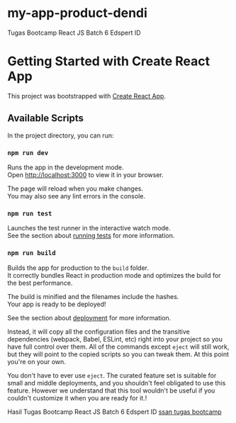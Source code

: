 # my-app-product-dendi
Tugas Bootcamp React JS Batch 6 Edspert ID
# Getting Started with Create React App

This project was bootstrapped with [Create React App](https://github.com/MDendiPurwanto/my-app-product-dendi).

## Available Scripts

In the project directory, you can run:

### `npm run dev`

Runs the app in the development mode.\
Open [http://localhost:3000](http://localhost:3000) to view it in your browser.

The page will reload when you make changes.\
You may also see any lint errors in the console.

### `npm run test`

Launches the test runner in the interactive watch mode.\
See the section about [running tests](https://facebook.github.io/create-react-app/docs/running-tests) for more information.

### `npm run build`

Builds the app for production to the `build` folder.\
It correctly bundles React in production mode and optimizes the build for the best performance.

The build is minified and the filenames include the hashes.\
Your app is ready to be deployed!

See the section about [deployment](https://github.com/MDendiPurwanto/my-app-product-dendi) for more information.


Instead, it will copy all the configuration files and the transitive dependencies (webpack, Babel, ESLint, etc) right into your project so you have full control over them. All of the commands except `eject` will still work, but they will point to the copied scripts so you can tweak them. At this point you're on your own.

You don't have to ever use `eject`. The curated feature set is suitable for small and middle deployments, and you shouldn't feel obligated to use this feature. However we understand that this tool wouldn't be useful if you couldn't customize it when you are ready for it.!

Hasil Tugas Bootcamp React JS Batch 6 Edspert ID
[ssan tugas bootcamp](https://github.com/MDendiPurwanto/my-app-product-dendi/assets/104846996/c64a5d4a-df83-469b-8b42-b0c0afc31469)

